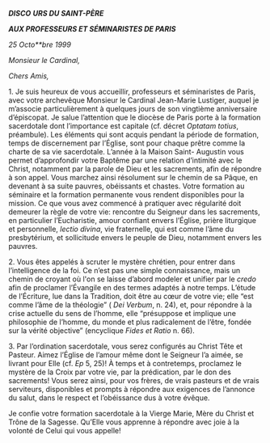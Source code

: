 ***DISCO*** ***URS DU SAINT-PÈRE***

***AUX PROFESSEURS ET SÉMINARISTES DE PARIS***

*25 Octo**bre 1999*

*Monsieur le Cardinal,*

*Chers Amis,*

1\. Je suis heureux de vous accueillir, professeurs et séminaristes de Paris, avec votre archevêque Monsieur le Cardinal Jean-Marie Lustiger, auquel je m’associe particulièrement à quelques jours de son vingtième anniversaire d’épiscopat. Je salue l’attention que le diocèse de Paris porte à la formation sacerdotale dont l’importance est capitale (cf. décret *Optatam totius*, préambule). Les éléments qui sont acquis pendant la période de formation, temps de discernement par l’Église, sont pour chaque prêtre comme la charte de sa vie sacerdotale. L’année à la Maison Saint- Augustin vous permet d’approfondir votre Baptême par une relation d’intimité avec le Christ, notamment par la parole de Dieu et les sacrements, afin de répondre à son appel. Vous marchez ainsi résolument sur le chemin de sa Pâque, en devenant à sa suite pauvres, obéissants et chastes. Votre formation au séminaire et la formation permanente vous rendent disponibles pour la mission. Ce que vous avez commencé à pratiquer avec régularité doit demeurer la règle de votre vie: rencontre du Seigneur dans les sacrements, en particulier l’Eucharistie, amour confiant envers l’Église, prière liturgique et personnelle, *lectio divina*, vie fraternelle, qui est comme l’âme du presbytérium, et sollicitude envers le peuple de Dieu, notamment envers les pauvres.

2\. Vous êtes appelés à scruter le mystère chrétien, pour entrer dans l’intelligence de la foi. Ce n’est pas une simple connaissance, mais un chemin de croyant où l'on se laisse d’abord modeler et unifier par le *credo* afin de proclamer l’Évangile en des termes adaptés à notre temps. L’étude de l’Écriture, lue dans la Tradition, doit être au cœur de votre vie; elle “est comme l’âme de la théologie” ( *Dei Verbum*, n. 24), et, pour répondre à la crise actuelle du sens de l’homme, elle “présuppose et implique une philosophie de l’homme, du monde et plus radicalement de l’être, fondée sur la vérité objective” (encyclique *Fides et Ratio* n. 66).

3\. Par l’ordination sacerdotale, vous serez configurés au Christ Tête et Pasteur. Aimez l’Église de l’amour même dont le Seigneur l’a aimée, se livrant pour Elle (cf. *Ep* 5, 25)! À temps et à contretemps, proclamez le mystère de la Croix par votre vie, par la prédication, par le don des sacrements! Vous serez ainsi, pour vos frères, de vrais pasteurs et de vrais serviteurs, disponibles et prompts à répondre aux exigences de l’annonce du salut, dans le respect et l’obéissance dus à votre évêque.

Je confie votre formation sacerdotale à la Vierge Marie, Mère du Christ et Trône de la Sagesse. Qu’Elle vous apprenne à répondre avec joie à la volonté de Celui qui vous appelle!